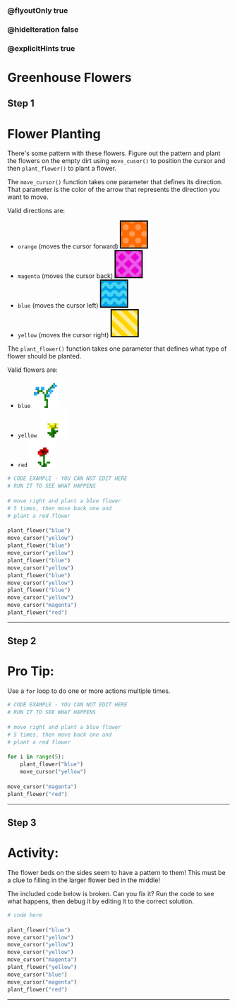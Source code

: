 ### @flyoutOnly true
### @hideIteration false
### @explicitHints true

# Greenhouse Flowers

## Step 1
# Flower Planting

There's some pattern with these flowers. Figure out the pattern and plant the flowers on the empty dirt using `move_cusor()` to position the cursor and then `plant_flower()` to plant a flower.

The `move_cursor()` function takes one parameter that defines its direction. That parameter is the color of the arrow that represents the direction you want to move.

Valid directions are:
- `orange` (moves the cursor forward) ![Orange Arrow](img/orange_arrow.png "Orange Arrow")
- `magenta` (moves the cursor back)  ![Magenta Arrow](img/magenta_arrow.png "Magenta Arrow")
- `blue` (moves the cursor left)  ![Blue Arrow](img/blue_arrow.png "Blue Arrow")
- `yellow` (moves the cursor right)  ![Yellow Arrow](img/yellow_arrow.png "Yellow Arrow")

The `plant_flower()` function takes one parameter that defines what type of flower should be planted.

Valid flowers are:
- `blue` ![Blue Flower](img/blue_flower.png "Blue Flower") 
- `yellow` ![Yellow Flower](img/yellow_flower.png "Yellow Flower") 
- `red` ![Red Flower](img/red_flower.png "Red Flower")

```python
# CODE EXAMPLE - YOU CAN NOT EDIT HERE
# RUN IT TO SEE WHAT HAPPENS

# move right and plant a blue flower 
# 5 times, then move back one and
# plant a red flower

plant_flower("blue")
move_cursor("yellow")
plant_flower("blue")
move_cursor("yellow")
plant_flower("blue")
move_cursor("yellow")
plant_flower("blue")
move_cursor("yellow")
plant_flower("blue")
move_cursor("yellow")
move_cursor("magenta")
plant_flower("red")
```

---

## Step 2
# Pro Tip:

Use a `for` loop to do one or more actions multiple times.

```python
# CODE EXAMPLE - YOU CAN NOT EDIT HERE
# RUN IT TO SEE WHAT HAPPENS

# move right and plant a blue flower 
# 5 times, then move back one and
# plant a red flower

for i in range(5):
    plant_flower("blue")
    move_cursor("yellow")

move_cursor("magenta")
plant_flower("red")
```

---

## Step 3
# Activity:

The flower beds on the sides seem to have a pattern to them! This must be a clue to filling in the larger flower bed in the middle! 

The included code below is broken. Can you fix it? Run the code to see what happens, then debug it by editing it to the correct solution.

```python
# code here

plant_flower("blue")
move_cursor("yellow")
move_cursor("yellow")
move_cursor("yellow")
move_cursor("magenta")
plant_flower("yellow")
move_cursor("blue")
move_cursor("magenta")
plant_flower("red")
```

---

